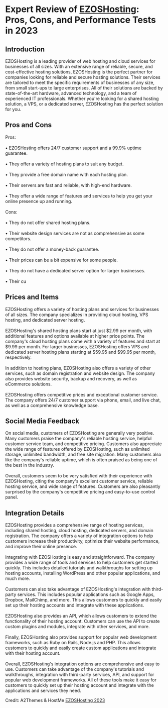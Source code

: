 <h1>Expert Review of <a href="https://a2themes.com/ezoshosting-reviews">EZOSHosting</a>: Pros, Cons, and Performance Tests in 2023</h1>
<h2>Introduction</h2>
EZOSHosting is a leading provider of web hosting and cloud services for businesses of all sizes. With an extensive range of reliable, secure, and cost-effective hosting solutions, EZOSHosting is the perfect partner for companies looking for reliable and secure hosting solutions. Their services are tailored to meet the specific requirements of businesses of any size, from small start-ups to large enterprises. All of their solutions are backed by state-of-the-art hardware, advanced technology, and a team of experienced IT professionals. Whether you're looking for a shared hosting solution, a VPS, or a dedicated server, EZOSHosting has the perfect solution for you.
<h2>Pros and Cons</h2>
Pros:<br><br>• EZOSHosting offers 24/7 customer support and a 99.9% uptime guarantee.<br><br>• They offer a variety of hosting plans to suit any budget.<br><br>• They provide a free domain name with each hosting plan.<br><br>• Their servers are fast and reliable, with high-end hardware.<br><br>• They offer a wide range of features and services to help you get your online presence up and running.<br><br>Cons:<br><br>• They do not offer shared hosting plans.<br><br>• Their website design services are not as comprehensive as some competitors.<br><br>• They do not offer a money-back guarantee.<br><br>• Their prices can be a bit expensive for some people.<br><br>• They do not have a dedicated server option for larger businesses.<br><br>• Their cu
<h2>Prices and Items</h2>
EZOSHosting offers a variety of hosting plans and services for businesses of all sizes. The company specializes in providing cloud hosting, VPS hosting, and dedicated server hosting.<br><br>EZOSHosting's shared hosting plans start at just $2.99 per month, with additional features and options available at higher price points. The company's cloud hosting plans come with a variety of features and start at $9.99 per month. For larger businesses, EZOSHosting offers VPS and dedicated server hosting plans starting at $59.95 and $99.95 per month, respectively.<br><br>In addition to hosting plans, EZOSHosting also offers a variety of other services, such as domain registration and website design. The company also provides website security, backup and recovery, as well as eCommerce solutions.<br><br>EZOSHosting offers competitive prices and exceptional customer service. The company offers 24/7 customer support via phone, email, and live chat, as well as a comprehensive knowledge base.
<h2>Social Media Feedback</h2>
On social media, customers of EZOSHosting are generally very positive. Many customers praise the company's reliable hosting service, helpful customer service team, and competitive pricing. Customers also appreciate the wide range of features offered by EZOSHosting, such as unlimited storage, unlimited bandwidth, and free site migration. Many customers also like the company's reliable uptime, which is often praised as being one of the best in the industry.<br><br>Overall, customers seem to be very satisfied with their experience with EZOSHosting, citing the company's excellent customer service, reliable hosting service, and wide range of features. Customers are also pleasantly surprised by the company's competitive pricing and easy-to-use control panel.
<h2>Integration Details</h2>
EZOSHosting provides a comprehensive range of hosting services, including shared hosting, cloud hosting, dedicated servers, and domain registration. The company offers a variety of integration options to help customers increase their productivity, optimize their website performance, and improve their online presence.<br><br>Integrating with EZOSHosting is easy and straightforward. The company provides a wide range of tools and services to help customers get started quickly. This includes detailed tutorials and walkthroughs for setting up hosting accounts, installing WordPress and other popular applications, and much more.<br><br>Customers can also take advantage of EZOSHosting's integration with third-party services. This includes popular applications such as Google Apps, Dropbox, MailChimp, and more. This allows customers to quickly and easily set up their hosting accounts and integrate with these applications.<br><br>EZOSHosting also provides an API, which allows customers to extend the functionality of their hosting account. Customers can use the API to create custom plugins and modules, integrate with other services, and more.<br><br>Finally, EZOSHosting also provides support for popular web development frameworks, such as Ruby on Rails, Node.js and PHP. This allows customers to quickly and easily create custom applications and integrate with their hosting account.<br><br>Overall, EZOSHosting's integration options are comprehensive and easy to use. Customers can take advantage of the company's tutorials and walkthroughs, integration with third-party services, API, and support for popular web development frameworks. All of these tools make it easy for customers to quickly set up their hosting account and integrate with the applications and services they need.
<p>Credit: A2Themes & HostMe <a href="https://a2themes.com/ezoshosting-reviews">EZOSHosting 2023</a></p>